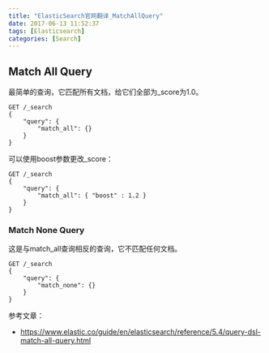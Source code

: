 ```yaml
---
title: "ElasticSearch官网翻译_MatchAllQuery"
date: 2017-06-13 11:52:37
tags: [Elasticsearch]
categories: [Search]
---
```


## Match All Query

最简单的查询，它匹配所有文档，给它们全部为_score为1.0。

```
GET /_search
{
    "query": {
        "match_all": {}
    }
}
```

可以使用boost参数更改_score：

```
GET /_search
{
    "query": {
        "match_all": { "boost" : 1.2 }
    }
}
```

### Match None Query

这是与match_all查询相反的查询，它不匹配任何文档。

```
GET /_search
{
    "query": {
        "match_none": {}
    }
}
```

参考文章：

- https://www.elastic.co/guide/en/elasticsearch/reference/5.4/query-dsl-match-all-query.html
